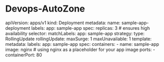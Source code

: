 # Devops-AutoZone


apiVersion: apps/v1
kind: Deployment
metadata:
  name: sample-app-deployment
  labels:
    app: sample-app
spec:
  replicas: 3  # ensures high availability
  selector:
    matchLabels:
      app: sample-app
  strategy:
    type: RollingUpdate
    rollingUpdate:
      maxSurge: 1
      maxUnavailable: 1
  template:
    metadata:
      labels:
        app: sample-app
    spec:
      containers:
      - name: sample-app
        image: nginx  # using nginx as a placeholder for your app image
        ports:
        - containerPort: 80
